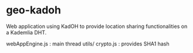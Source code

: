 geo-kadoh
=========
Web application using KadOH to provide location sharing functionalities on a Kademlia DHT.


webAppEngine.js : main thread
utils/
	crypto.js : provides SHA1 hash
